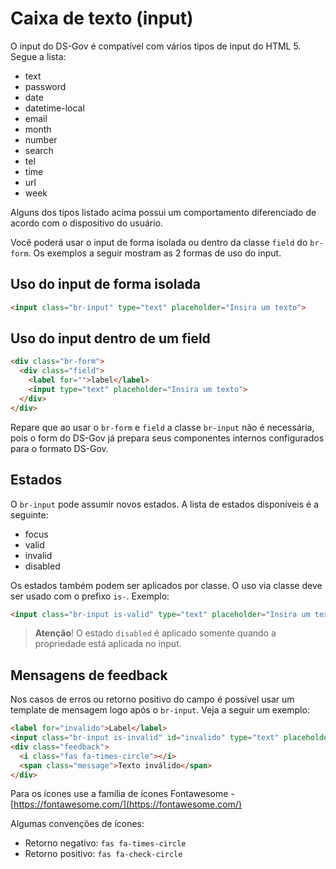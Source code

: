 # Caixa de texto (input)

O input do DS-Gov é compatível com vários tipos de input do HTML 5. Segue a lista:

- text
- password
- date
- datetime-local
- email
- month
- number
- search
- tel
- time
- url
- week

Alguns dos tipos listado acima possui um comportamento diferenciado de acordo com o dispositivo do usuário.

Você poderá usar o input de forma isolada ou dentro da classe `field` do `br-form`. Os exemplos a seguir mostram as 2 formas de uso do input.

## Uso do input de forma isolada

```html
<input class="br-input" type="text" placeholder="Insira um texto">
```

## Uso do input dentro de um field

```html
<div class="br-form">
  <div class="field">
    <label for="">label</label>
    <input type="text" placeholder="Insira um texto">
  </div>
</div>
```

Repare que ao usar o `br-form` e `field` a classe `br-input` não é necessária, pois o form do DS-Gov já prepara seus componentes internos configurados para o formato DS-Gov.

## Estados

O `br-input` pode assumir novos estados. A lista de estados disponíveis é a seguinte:

- focus
- valid
- invalid
- disabled

Os estados também podem ser aplicados por classe. O uso via classe deve ser usado com o prefixo `is-`. Exemplo:

```html
<input class="br-input is-valid" type="text" placeholder="Insira um texto">
```

> **Atenção**! O estado `disabled` é aplicado somente quando a propriedade está aplicada no input.

## Mensagens de feedback

Nos casos de erros ou retorno positivo do campo é possível usar um template de mensagem logo após o `br-input`. Veja a seguir um exemplo:

```html
<label for="invalido">Label</label>
<input class="br-input is-invalid" id="invalido" type="text" placeholder="Insira um texto">
<div class="feedback">
  <i class="fas fa-times-circle"></i>
  <span class="message">Texto inválido</span>
</div>
```

Para os ícones use a família de ícones Fontawesome - [https://fontawesome.com/](https://fontawesome.com/)

Algumas convenções de ícones:

- Retorno negativo: `fas fa-times-circle`
- Retorno positivo: `fas fa-check-circle`

